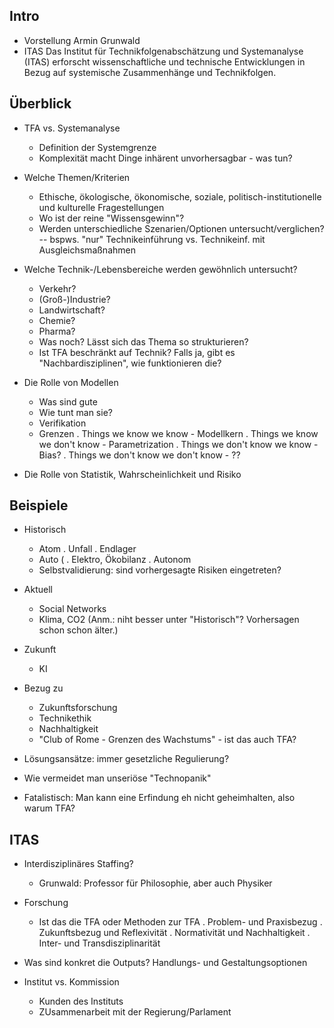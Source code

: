 Intro
---------------------------------
* Vorstellung Armin Grunwald
* ITAS
  Das Institut für Technikfolgenabschätzung und Systemanalyse (ITAS)
  erforscht wissenschaftliche und technische Entwicklungen in Bezug auf
  systemische Zusammenhänge und Technikfolgen. 

Überblick
-------------------------------------
* TFA vs. Systemanalyse
  - Definition der Systemgrenze
  - Komplexität macht Dinge inhärent unvorhersagbar - was tun?

* Welche Themen/Kriterien
  - Ethische, ökologische, ökonomische, soziale, politisch-institutionelle und 
    kulturelle Fragestellungen
  - Wo ist der reine "Wissensgewinn"?
  - Werden unterschiedliche Szenarien/Optionen untersucht/verglichen?
    -- bspws. "nur" Technikeinführung vs. Technikeinf. mit Ausgleichsmaßnahmen

* Welche Technik-/Lebensbereiche werden gewöhnlich untersucht?
  - Verkehr?
  - (Groß-)Industrie?
  - Landwirtschaft?
  - Chemie?
  - Pharma?
  - Was noch? Lässt sich das Thema so strukturieren?
  - Ist TFA beschränkt auf Technik? Falls ja, gibt es "Nachbardisziplinen", wie funktionieren die?

* Die Rolle von Modellen
  - Was sind gute
  - Wie tunt man sie?
  - Verifikation
  - Grenzen 
    . Things we know we know - Modellkern
    . Things we know we don't know - Parametrization
    . Things we don't know we know - Bias?
    . Things we don't know we don't know - ??

* Die Rolle von Statistik, Wahrscheinlichkeit und Risiko


Beispiele
--------------------------------------
* Historisch
  - Atom
    . Unfall
    . Endlager
  - Auto (
    . Elektro, Ökobilanz
    . Autonom
  - Selbstvalidierung: sind vorhergesagte Risiken eingetreten?
* Aktuell
  - Social Networks
  - Klima, CO2  (Anm.: niht besser unter "Historisch"? Vorhersagen schon schon älter.)
* Zukunft
  - KI

* Bezug zu 
  - Zukunftsforschung
  - Technikethik
  - Nachhaltigkeit
  - "Club of Rome - Grenzen des Wachstums" - ist das auch TFA?
  
* Lösungsansätze: immer gesetzliche Regulierung?

* Wie vermeidet man unseriöse "Technopanik"

* Fatalistisch: Man kann eine Erfindung eh nicht geheimhalten, also warum TFA?

ITAS
---------------------------------
* Interdisziplinäres Staffing?
  - Grunwald: Professor für Philosophie, aber auch Physiker

* Forschung
  - Ist das die TFA oder Methoden zur TFA
    . Problem- und Praxisbezug
    . Zukunftsbezug und Reflexivität
    . Normativität und Nachhaltigkeit
    . Inter- und Transdisziplinarität
  
* Was sind konkret die Outputs? Handlungs- und Gestaltungsoptionen

* Institut vs. Kommission
  - Kunden des Instituts
  - ZUsammenarbeit mit der Regierung/Parlament

